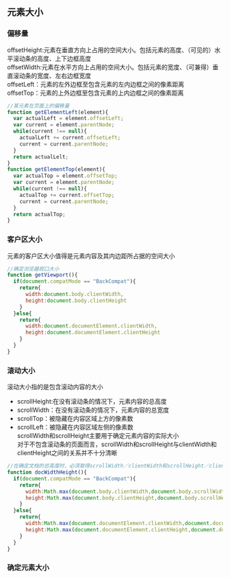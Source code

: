 ## 元素大小
### 偏移量
offsetHeight:元素在垂直方向上占用的空间大小。包括元素的高度、（可见的）水平滚动条的高度、上下边框高度  
offsetWidth:元素在水平方向上占用的空间大小。包括元素的宽度、（可兼得）垂直滚动条的宽度、左右边框宽度  
offsetLeft：元素的左外边框至包含元素的左内边框之间的像素距离  
offsetTop：元素的上外边框至包含元素的上内边框之间的像素距离  
```javascript
//某元素在页面上的偏移量
function getElementLeft(element){
  var actualLeft = element.offsetLeft;
  var current = element.parentNode;
  while(current !== null){
    actualLeft += current.offsetLeft;
    current = current.parentNode;
  }
  return actualLelt;
}
function getElementTop(element){
  var actualTop = element.offsetTop;
  var current = element.parentNode;
  while(current !== null){
    actualTop += current.offsetTop;
    current = current.parentNode;
  }
  return actualTop;
}
```
### 客户区大小
元素的客户区大小值得是元素内容及其内边距所占据的空间大小  
```javascript
//确定浏览器视口大小
function getViewport(){
  if(document.compatMode == "BackCompat"){
    return{
      width:document.body.clientWidth,
      height:document.body.clientHeight
    }
  }else{
    return{
      width:document.documentElement.clientWidth,
      height:document.documentElement.clientHeight
    }
  }
}
```
### 滚动大小
滚动大小指的是包含滚动内容的大小  
* scrollHeight:在没有滚动条的情况下，元素内容的总高度  
* scrollWidth：在没有滚动条的情况下，元素内容的总宽度  
* scrollTop：被隐藏在内容区域上方的像素数  
* scrollLeft：被隐藏在内容区域左侧的像素数  
scrollWidth和scrollHeight主要用于确定元素内容的实际大小  
对于不包含滚动条的页面而言，scrollWidth和scrollHeight与clientWidth和clientHeight之间的关系并不十分清晰
```javascript
//在确定文档的总高度时，必须取得scrollWidth／clientWidth和scrollHeight／clientHeight中最大值
function docWidthHeight(){
  if(document.compatMode == "BackCompat"){
    return{
      width:Math.max(document.body.clientWidth,document.body.scrollWidth),
      height:Math.max(document.body.clientHeight,document.body.scrollHeight)
    }
  }else{
    return{
      width:Math.max(document.documentElement.clientWidth,document.documentElement.scrollWidth),
      height:Math.max(document.documentElement.clientHeight,document.documentElement.scrollHeight)
    }
  }
}
```
### 确定元素大小
